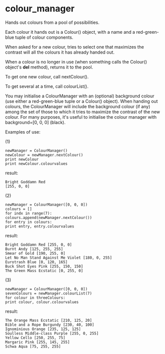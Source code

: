 # colour_manager
Hands out colours from a pool of possibilities.

Each colour it hands out is a Colour() object, with a name and a 
red-green-blue tuple of colour components.

When asked for a new colour, tries to select one that maximizes the 
contrast will all the colours it has already handed out.

When a colour is no longer in use (when something calls the Colour() 
object's __del__ method), returns it to the pool.

To get one new colour, call nextColour().

To get several at a time, call colourList().

You may initialise a ColourManager with an (optional) background colour
(use either a red-green-blue tuple or a Colour() object). When handing
out colours, the ColourManager will include the background colour (if 
any) among the set of those to which it tries to maximize the contrast
of the new colour. For many purposes, it's useful to initialise the
colour manager with background=[0, 0, 0] (black).

Examples of use:

(1)    
```
newManager = ColourManager()
newColour = newManager.nextColour()
print newColour
print newColour.colourvalues
```

result:

```
Bright Goddamn Red
[255, 0, 0] 
```


(2) 
```
newManager = ColourManager([0, 0, 0])
colours = []
for indx in range(7):
colours.append(newManager.nextColour())
for entry in colours:
print entry, entry.colourvalues
```

result:

```
Bright Goddamn Red [255, 0, 0]
Burnt Andy [125, 255, 255]
Smear of Gold [190, 255, 0]
Let No Man Stand Against Me Violet [180, 0, 255]
Eurotrash Blue [0, 120, 165]
Buck Shot Eyes Pink [255, 150, 150]
The Green Mass Ecstatic [0, 255, 0]
```


(3)
```
newManager = ColourManager([0, 0, 0])
sevenColours = newManager.colourList(7)
for colour in threeColours:
print colour, colour.colourvalues
```

result:

```
The Orange Mass Ecstatic [210, 125, 20]
Bible and a Rope Burgundy [230, 40, 100]
Ignominious Orange [235, 125, 125]
Soulless Middle-class Purple [255, 0, 255]
Yellow Cello [250, 255, 75]
Margaric Pink [255, 145, 255]
Schwa Aqua [75, 255, 255]
```
